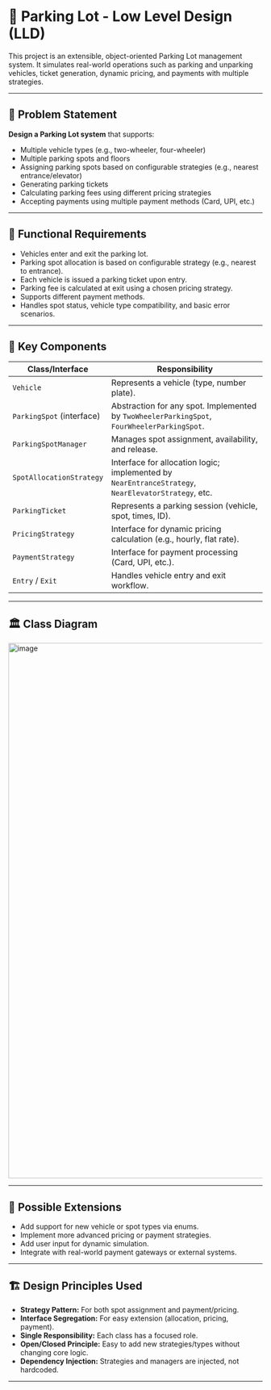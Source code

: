 # 🚗 Parking Lot - Low Level Design (LLD)

This project is an extensible, object-oriented Parking Lot management system. It simulates real-world operations such as parking and unparking vehicles, ticket generation, dynamic pricing, and payments with multiple strategies.

---

## 📝 Problem Statement

**Design a Parking Lot system** that supports:
- Multiple vehicle types (e.g., two-wheeler, four-wheeler)
- Multiple parking spots and floors
- Assigning parking spots based on configurable strategies (e.g., nearest entrance/elevator)
- Generating parking tickets
- Calculating parking fees using different pricing strategies
- Accepting payments using multiple payment methods (Card, UPI, etc.)

---

## 🚦 Functional Requirements

- Vehicles enter and exit the parking lot.
- Parking spot allocation is based on configurable strategy (e.g., nearest to entrance).
- Each vehicle is issued a parking ticket upon entry.
- Parking fee is calculated at exit using a chosen pricing strategy.
- Supports different payment methods.
- Handles spot status, vehicle type compatibility, and basic error scenarios.

---

## 🧩 Key Components

| Class/Interface            | Responsibility                                                          |
|----------------------------|--------------------------------------------------------------------------|
| `Vehicle`                  | Represents a vehicle (type, number plate).                              |
| `ParkingSpot` (interface)  | Abstraction for any spot. Implemented by `TwoWheelerParkingSpot`, `FourWheelerParkingSpot`. |
| `ParkingSpotManager`       | Manages spot assignment, availability, and release.                     |
| `SpotAllocationStrategy`   | Interface for allocation logic; implemented by `NearEntranceStrategy`, `NearElevatorStrategy`, etc. |
| `ParkingTicket`            | Represents a parking session (vehicle, spot, times, ID).                |
| `PricingStrategy`          | Interface for dynamic pricing calculation (e.g., hourly, flat rate).     |
| `PaymentStrategy`          | Interface for payment processing (Card, UPI, etc.).                     |
| `Entry` / `Exit`           | Handles vehicle entry and exit workflow.                                 |

---

## 🏛️ Class Diagram

<img width="1061" alt="image" src="https://github.com/user-attachments/assets/57de5528-f3e6-4017-b0c2-1ff8164f166f" />


---


## 🚀 Possible Extensions

- Add support for new vehicle or spot types via enums.
- Implement more advanced pricing or payment strategies.
- Add user input for dynamic simulation.
- Integrate with real-world payment gateways or external systems.

---

## 🏗️ Design Principles Used

- **Strategy Pattern:** For both spot assignment and payment/pricing.
- **Interface Segregation:** For easy extension (allocation, pricing, payment).
- **Single Responsibility:** Each class has a focused role.
- **Open/Closed Principle:** Easy to add new strategies/types without changing core logic.
- **Dependency Injection:** Strategies and managers are injected, not hardcoded.

---
